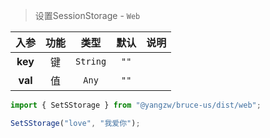 > 设置SessionStorage - `Web`

入参|功能|类型|默认|说明
:-:|:-:|:-:|:-:|-
**key**|键|`String`|`""`
**val**|值|`Any`|`""`

```js
import { SetSStorage } from "@yangzw/bruce-us/dist/web";

SetSStorage("love", "我爱你");
```